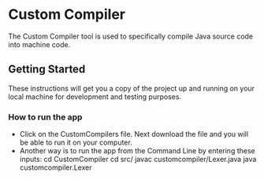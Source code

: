 # Custom Compiler

The Custom Compiler tool is used to specifically compile Java source code into machine code. 

## Getting Started

These instructions will get you a copy of the project up and running on your local machine for development and testing purposes.

### How to run the app

- Click on the CustomCompilers file. Next download the file and you will be able to run it on your computer.
- Another way is to run the app from the Command Line by entering these inputs:
  cd CustomCompiler
  cd src/
  javac customcompiler/Lexer.java
  java customcompiler.Lexer

